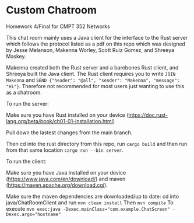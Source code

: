 # Custom Chatroom
Homework 4/Final for CMPT 352 Networks

This chat room mainly uses a Java client for the interface to the Rust server which follows the protocol listed as a pdf on this repo which was designed by Jesse Melanson, Makenna Worley, Scott Ruiz Gomez, and Shreeya Maskey.

Makenna created both the Rust server and a barebones Rust client, and Shreeya built the Java client. The Rust client requires you to write ```JOIN Makenna``` and ```SEND {"header": "@all", "sender": "Makenna", "message": "Hi"}```. Therefore not recommended for most users just wanting to use this as a chatroom.

To run the server:

Make sure you have Rust installed on your device (https://doc.rust-lang.org/beta/book/ch01-01-installation.html)

Pull down the lastest changes from the main branch.

Then cd into the rust directory from this repo, run ```cargo build``` and then run from that same location ```cargo run --bin server```.


To run the client:

Make sure you have Java installed on your device (https://www.java.com/en/download/) and maven (https://maven.apache.org/download.cgi).

Make sure the maven dependencies are downloaded/up to date:
	cd into java/ChatRoomClient and run ```mvn clean install```
Then
	```mvn compile```
To execute
	```mvn exec:java -Dexec.mainClass="com.example.ChatScreen" -Dexec.args="hostname"```
